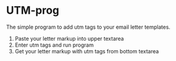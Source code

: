 # UTM-prog

The simple program to add utm tags to your email letter templates.

1. Paste your letter markup into upper textarea
2. Enter utm tags and run program
3. Get your letter markup with utm tags from bottom textarea
